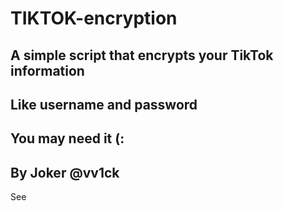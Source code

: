 # TIKTOK-encryption
A simple script that encrypts your TikTok information
-
Like username and password
-
You may need it (:
-
By Joker @vv1ck
-
See
